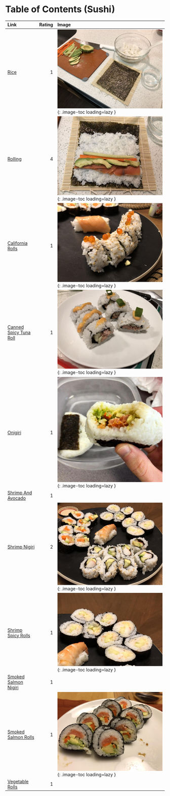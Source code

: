 # Table of Contents (Sushi)

| Link                                                  | Rating | Image                                                                                   |
|:------------------------------------------------------|-------:|:----------------------------------------------------------------------------------------|
| [Rice](./_rice.md)                                    | 1      | ![_rice.jpg](./_rice.jpg){: .image-toc loading=lazy }                                   |
| [Rolling](./_rolling.md)                              | 4      | ![_rolling.jpg](./_rolling.jpg){: .image-toc loading=lazy }                             |
| [California Rolls](./california_rolls.md)             | 1      | ![california_rolls.jpeg](./california_rolls.jpeg){: .image-toc loading=lazy }           |
| [Canned Spicy Tuna Roll](./canned_spicy_tuna_roll.md) | 1      | ![canned_spicy_tuna_roll.jpg](./canned_spicy_tuna_roll.jpg){: .image-toc loading=lazy } |
| [Onigiri](./onigiri.md)                               | 1      | ![onigiri.jpg](./onigiri.jpg){: .image-toc loading=lazy }                               |
| [Shrimp And Avocado](./shrimp_and_avocado.md)         | 1      | <!-- TODO: Capture image -->                                                            |
| [Shrimp Nigiri](./shrimp_nigiri.md)                   | 2      | ![shrimp_nigiri.jpeg](./shrimp_nigiri.jpeg){: .image-toc loading=lazy }                 |
| [Shrimp Spicy Rolls](./shrimp_spicy_rolls.md)         | 1      | ![shrimp_spicy_rolls.jpeg](./shrimp_spicy_rolls.jpeg){: .image-toc loading=lazy }       |
| [Smoked Salmon Nigiri](./smoked_salmon_nigiri.md)     | 1      | <!-- TODO: Capture image -->                                                            |
| [Smoked Salmon Rolls](./smoked_salmon_rolls.md)       | 1      | ![smoked_salmon_rolls.jpg](./smoked_salmon_rolls.jpg){: .image-toc loading=lazy }       |
| [Vegetable Rolls](./vegetable_rolls.md)               | 1      | <!-- TODO: Capture image -->                                                            |
